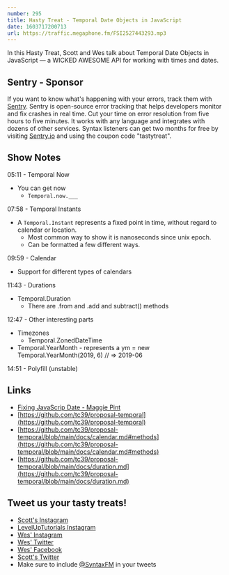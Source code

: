 ```yaml
---
number: 295
title: Hasty Treat - Temporal Date Objects in JavaScript 
date: 1603717200713
url: https://traffic.megaphone.fm/FSI2527443293.mp3
---
```


In this Hasty Treat, Scott and Wes talk about Temporal Date Objects in JavaScript — a WICKED AWESOME API for working with times and dates.

## Sentry - Sponsor
If you want to know what's happening with your errors, track them with [Sentry](https://sentry.io/). Sentry is open-source error tracking that helps developers monitor and fix crashes in real time. Cut your time on error resolution from five hours to five minutes. It works with any language and integrates with dozens of other services. Syntax listeners can get two months for free by visiting [Sentry.io](https://sentry.io/) and using the coupon code "tastytreat".

## Show Notes

05:11 - Temporal Now
* You can get now
  * `Temporal.now.___`

07:58 - Temporal Instants
* A `Temporal.Instant` represents a fixed point in time, without regard to calendar or location.
  * Most common way to show it is nanoseconds since unix epoch.
  * Can be formatted a few different ways.

09:59 - Calendar
* Support for different types of calendars

11:43 - Durations
* Temporal.Duration
  * There are .from and .add and subtract() methods

12:47 - Other interesting parts
* Timezones
  * Temporal.ZonedDateTime
* Temporal.YearMonth - represents a ym = new Temporal.YearMonth(2019, 6) // => 2019-06

14:51 - Polyfill (unstable)

## Links
* [Fixing JavaScrip Date - Maggie Pint](https://maggiepint.com/2017/04/09/fixing-javascript-date-getting-started/)
* [https://github.com/tc39/proposal-temporal](https://github.com/tc39/proposal-temporal)
* [https://github.com/tc39/proposal-temporal/blob/main/docs/calendar.md#methods](https://github.com/tc39/proposal-temporal/blob/main/docs/calendar.md#methods)
* [https://github.com/tc39/proposal-temporal/blob/main/docs/duration.md](https://github.com/tc39/proposal-temporal/blob/main/docs/duration.md)

## Tweet us your tasty treats!
* [Scott's Instagram](https://www.instagram.com/stolinski/)
* [LevelUpTutorials Instagram](https://www.instagram.com/LevelUpTutorials/)
* [Wes' Instagram](https://www.instagram.com/wesbos/)
* [Wes' Twitter](https://twitter.com/wesbos)
* [Wes' Facebook](https://www.facebook.com/wesbos.developer)
* [Scott's Twitter](https://twitter.com/stolinski)
* Make sure to include [@SyntaxFM](https://twitter.com/SyntaxFM) in your tweets